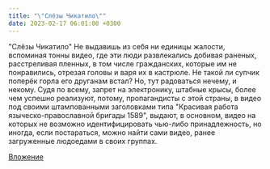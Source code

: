 ```yaml
---
title: "\"Слёзы Чикатило\""
date: 2023-02-17 06:01:00 +0300
---
```


"Слёзы Чикатило"
Не выдавишь из себя ни единицы жалости, вспоминая тонны видео, где эти люди развлекались добивая раненых, расстреливая пленных, в том числе гражданских, которые им не понравились, отрезая головы и варя их в кастрюле. Не такой ли супчик поперёк горла его друганам встал?
Но, тут радоваться нечему, и некому. Судя по всему, запрет на электронику, штабные крысы, более чем успешно реализуют, потому, пропагандисты с этой страны, в видео под своими штампованными заголовками типа "Красивая работа языческо-православной бригады 1589", выдают, в основном, видео на которых не возможно идентифицировать чью-либо принадлежность, но иногда, если постараться, можно найти сами видео, ранее загруженные людоедами в своих группах.

[Вложение](https://vk.com/video41076938_456239587)
